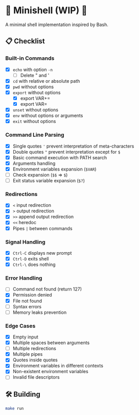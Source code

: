# 🚧  Minishell (WIP) 🚧

A minimal shell implementation inspired by Bash.

## 📋 Checklist

### Built-in Commands
- [x] `echo` with option `-n`
  - [ ] Delete " and '
- [x] `cd` with relative or absolute path
- [x] `pwd` without options
- [x] `export` without options
  - [x] export VAR+=
  - [x] export VAR=
- [x] `unset` without options
- [x] `env` without options or arguments
- [x] `exit` without options

### Command Line Parsing
- [x] Single quotes `'` prevent interpretation of meta-characters
- [x] Double quotes `"` prevent interpretation except for `$`
- [x] Basic command execution with PATH search
- [x] Arguments handling
- [x] Environment variables expansion (`$VAR`)
- [ ] Check expansion (`$$` => `$`)
- [ ] Exit status variable expansion (`$?`)

### Redirections
- [x] `<` input redirection
- [x] `>` output redirection
- [x] `>>` append output redirection
- [x] `<<` heredoc
- [x] Pipes `|` between commands

### Signal Handling
- [x] `Ctrl-C` displays new prompt
- [x] `Ctrl-D` exits shell
- [x] `Ctrl-\` does nothing

### Error Handling
- [ ] Command not found (return 127)
- [x] Permission denied
- [x] File not found
- [ ] Syntax errors
- [ ] Memory leaks prevention

### Edge Cases
- [x] Empty input
- [x] Multiple spaces between arguments
- [ ] Multiple redirections
- [x] Multiple pipes
- [x] Quotes inside quotes
- [x] Environment variables in different contexts
- [x] Non-existent environment variables
- [ ] Invalid file descriptors

## 🛠️ Building

```bash
make run
```
